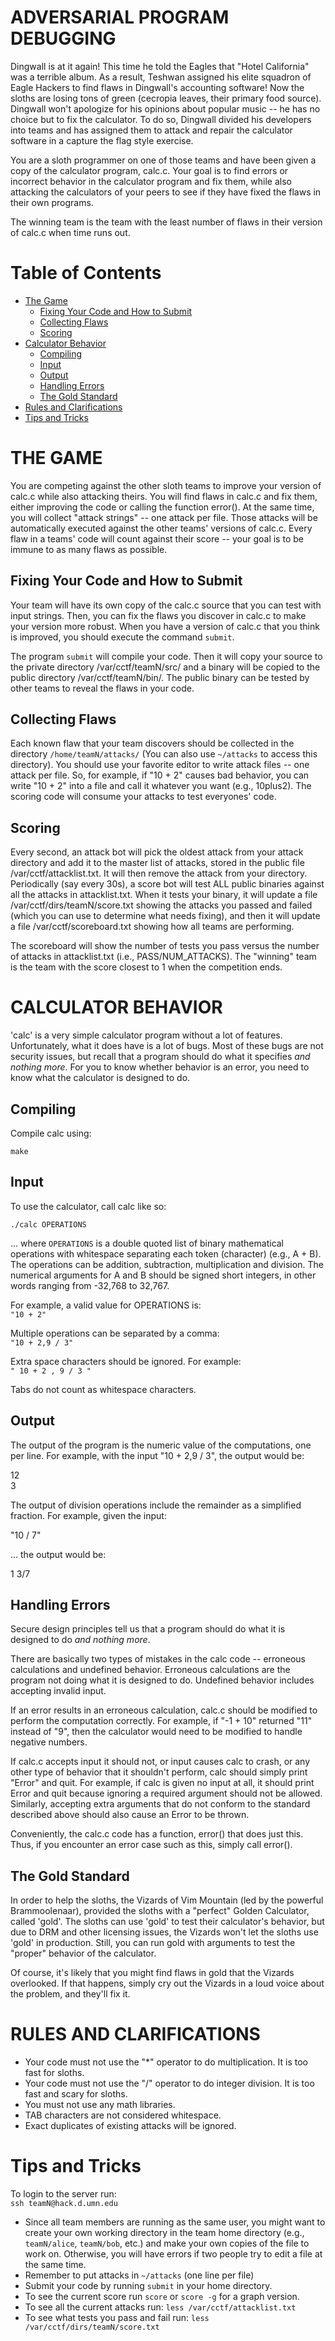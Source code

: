 # ADVERSARIAL PROGRAM DEBUGGING

Dingwall is at it again! This time he told the Eagles that "Hotel California" was a terrible album. As a result, Teshwan assigned his elite squadron of Eagle Hackers to find flaws in Dingwall's accounting software! Now the sloths are losing tons of green (cecropia leaves, their primary food source). Dingwall won't apologize for his opinions about popular music -- he has no choice but to fix the calculator. To do so, Dingwall divided his developers into teams and has assigned them to attack and repair the calculator software in a capture the flag style exercise.

You are a sloth programmer on one of those teams and have been given a copy of the calculator program, calc.c. Your goal is to find errors or incorrect behavior in the calculator program and fix them, while also attacking the calculators of your peers to see if they have fixed the flaws in their own programs.

The winning team is the team with the least number of flaws in their version of calc.c when time runs out.

# Table of Contents

 - [The Game](#the-game)
    - [Fixing Your Code and How to Submit](#fixing-your-code-and-how-to-submit)
    - [Collecting Flaws](#collecting-flaws)
    - [Scoring](#scoring)
 - [Calculator Behavior](#calculator-behavior)
    - [Compiling](#compiling)
    - [Input](#input)
    - [Output](#output)
    - [Handling Errors](#handling-errors)
    - [The Gold Standard](#the-gold-standard)
 - [Rules and Clarifications](#rules-and-clarifications)
 - [Tips and Tricks](#tips-and-tricks)

# THE GAME

You are competing against the other sloth teams to improve your version of calc.c while also attacking theirs. You will find flaws in calc.c and fix them, either improving the code or calling the function error(). At the same time, you will collect "attack strings" -- one attack per file. Those attacks will be automatically executed against the other teams' versions of calc.c. Every flaw in a teams' code will count against their score -- your goal is to be immune to as many flaws as possible.

## Fixing Your Code and How to Submit

Your team will have its own copy of the calc.c source that you can test with input strings. Then, you can fix the flaws you discover in calc.c to make your version more robust. When you have a version of calc.c that you think is improved, you should execute the command `submit`.

The program `submit` will compile your code. Then it will copy your source to the private directory /var/cctf/teamN/src/ and a binary will be copied to the public directory /var/cctf/teamN/bin/. The public binary can be tested by other teams to reveal the flaws in your code.

## Collecting Flaws

Each known flaw that your team discovers should be collected in the directory `/home/teamN/attacks/` (You can also use `~/attacks` to access this directory). You should use your favorite editor to write attack files -- one attack per file. So, for example, if "10 + 2" causes bad behavior, you can write "10 + 2" into a file and call it whatever you want (e.g., 10plus2). The scoring code will consume your attacks to test everyones' code.

## Scoring

Every second, an attack bot will pick the oldest attack from your attack directory and add it to the master list of attacks, stored in the public file /var/cctf/attacklist.txt. It will then remove the attack from your directory. Periodically (say every 30s), a score bot will test ALL public binaries against all the attacks in attacklist.txt. When it tests your binary, it will update a file /var/cctf/dirs/teamN/score.txt showing the attacks you passed and failed (which you can use to determine what needs fixing), and then it will update a file /var/cctf/scoreboard.txt showing how all teams are performing.

The scoreboard will show the number of tests you pass versus the number of attacks in attacklist.txt (i.e., PASS/NUM_ATTACKS). The "winning" team is the team with the score closest to 1 when the competition ends.

# CALCULATOR BEHAVIOR

'calc' is a very simple calculator program without a lot of features. Unfortunately, what it does have is a lot of bugs. Most of these bugs are not security issues, but recall that a program should do what it specifies *and nothing more*. For you to know whether behavior is an error, you need to know what the calculator is designed to do.

## Compiling

Compile calc using:

`make`

## Input

To use the calculator, call calc like so:

`./calc OPERATIONS`

... where `OPERATIONS` is a double quoted list of binary mathematical operations with whitespace separating each token (character) (e.g., A + B). The operations can be addition, subtraction, multiplication and division. The numerical arguments for A and B should be signed short integers, in other words ranging from -32,768 to 32,767.

For example, a valid value for OPERATIONS is:  
`"10 + 2"`

Multiple operations can be separated by a comma:  
`"10 + 2,9 / 3"`

Extra space characters should be ignored. For example:  
`" 10 + 2 , 9 / 3 "`

Tabs do not count as whitespace characters.

## Output

The output of the program is the numeric value of the computations, one per line. For example, with the input "10 + 2,9 / 3", the output would be:

 12  
 3

The output of division operations include the remainder as a simplified fraction. For example, given the input:

 "10 / 7"

... the output would be:

 1 3/7

## Handling Errors

Secure design principles tell us that a program should do what it is designed to do *and nothing more*.

There are basically two types of mistakes in the calc code -- erroneous calculations and undefined behavior. Erroneous calculations are the program not doing what it is designed to do. Undefined behavior includes accepting invalid input.

If an error results in an erroneous calculation, calc.c should be modified to perform the computation correctly. For example, if "-1 + 10" returned "11" instead of "9", then the calculator would need to be modified to handle negative numbers.

If calc.c accepts input it should not, or input causes calc to crash, or any other type of behavior that it shouldn't perform, calc should simply print "Error" and quit. For example, if calc is given no input at all, it should print Error and quit because ignoring a required argument should not be allowed. Similarly, accepting extra arguments that do not conform to the standard described above should also cause an Error to be thrown.

Conveniently, the calc.c code has a function, error() that does just this. Thus, if you encounter an error case such as this, simply call error().

## The Gold Standard

In order to help the sloths, the Vizards of Vim Mountain (led by the powerful Brammoolenaar), provided the sloths with a "perfect" Golden Calculator, called 'gold'. The sloths can use 'gold' to test their calculator's behavior, but due to DRM and other licensing issues, the Vizards won't let the sloths use 'gold' in production. Still, you can run gold with arguments to test the "proper" behavior of the calculator.

Of course, it's likely that you might find flaws in gold that the Vizards overlooked. If that happens, simply cry out the Vizards in a loud voice about the problem, and they'll fix it.

# RULES AND CLARIFICATIONS
 - Your code must not use the "*" operator to do multiplication. It is too fast for sloths.
 - Your code must not use the "/" operator to do integer division. It is too fast and scary for sloths.
 - You must not use any math libraries.
 - TAB characters are not considered whitespace.
 - Exact duplicates of existing attacks will be ignored.

# Tips and Tricks
To login to the server run:  
`ssh teamN@hack.d.umn.edu`

 - Since all team members are running as the same user, you might want to create your own working directory in the team home directory (e.g., `teamN/alice`, `teamN/bob`, etc.) and make your own copies of the file to work on. Otherwise, you will have errors if two people try to edit a file at the same time.
 - Remember to put attacks in `~/attacks` (one line per file)
 - Submit your code by running `submit` in your home directory.
 - To see the current score run `score` or `score -g` for a graph version.
 - To see all the current attacks run: `less /var/cctf/attacklist.txt`
 - To see what tests you pass and fail run: `less /var/cctf/dirs/teamN/score.txt`

